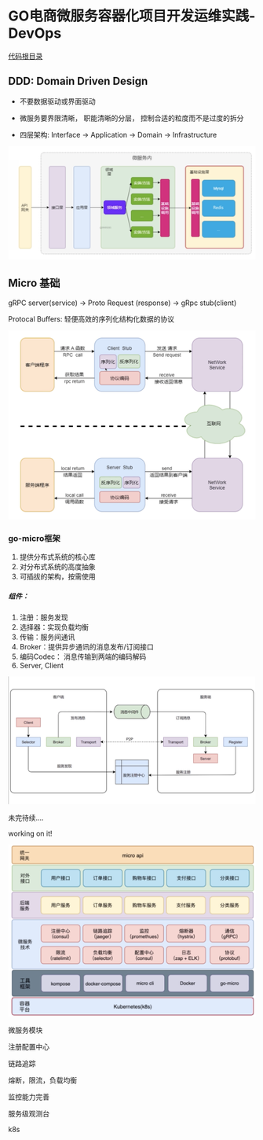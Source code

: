 # GO电商微服务容器化项目开发运维实践-DevOps



[代码根目录](https://github.com/Bensonluo/go-microservice-devops-sre)

## DDD: Domain Driven Design

- 不要数据驱动或界面驱动

- 微服务要界限清晰， 职能清晰的分层， 控制合适的粒度而不是过度的拆分

- 四层架构:  Interface -> Application -> Domain -> Infrastructure

![](https://github.com/Bensonluo/benson-notebook/blob/master/images/ddd.png)



## Micro 基础

gRPC server(service)   -> Proto Request (response) -> gRpc stub(client)

Protocal Buffers:  轻便高效的序列化结构化数据的协议

![protobuffer](https://github.com/Bensonluo/benson-notebook/blob/master/images/protob.png)



### go-micro框架

1. 提供分布式系统的核心库
2. 对分布式系统的高度抽象
3. 可插拔的架构，按需使用

##### 组件：

1. 注册：服务发现
2. 选择器：实现负载均衡
3. 传输：服务间通讯
4. Broker：提供异步通讯的消息发布/订阅接口
5. 编码Codec： 消息传输到两端的编码解码
6. Server, Client

![](https://github.com/Bensonluo/benson-notebook/blob/master/images/zujiantu.png)



未完待续....

working on it!



![架构图](https://github.com/Bensonluo/benson-notebook/blob/master/images/zongjiagou.png)

微服务模块

注册配置中心

链路追踪

熔断，限流，负载均衡

监控能力完善

服务级观测台

k8s









